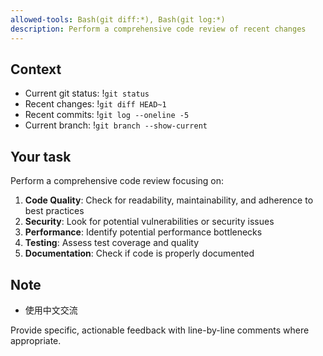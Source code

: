 ```yaml
---
allowed-tools: Bash(git diff:*), Bash(git log:*)
description: Perform a comprehensive code review of recent changes
---
```


## Context

- Current git status: !`git status`
- Recent changes: !`git diff HEAD~1`
- Recent commits: !`git log --oneline -5`
- Current branch: !`git branch --show-current`

## Your task

Perform a comprehensive code review focusing on:

1. **Code Quality**: Check for readability, maintainability, and adherence to best practices
2. **Security**: Look for potential vulnerabilities or security issues
3. **Performance**: Identify potential performance bottlenecks
4. **Testing**: Assess test coverage and quality
5. **Documentation**: Check if code is properly documented

## Note
- 使用中文交流

Provide specific, actionable feedback with line-by-line comments where appropriate.
